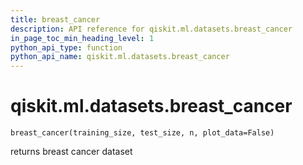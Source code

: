 ```yaml
---
title: breast_cancer
description: API reference for qiskit.ml.datasets.breast_cancer
in_page_toc_min_heading_level: 1
python_api_type: function
python_api_name: qiskit.ml.datasets.breast_cancer
---
```


# qiskit.ml.datasets.breast\_cancer

<span id="qiskit.ml.datasets.breast_cancer" />

`breast_cancer(training_size, test_size, n, plot_data=False)`

returns breast cancer dataset

